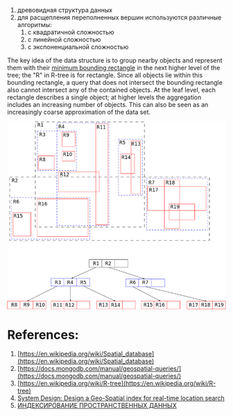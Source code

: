 1. древовидная структура данных
2. для расщепления переполненных вершин используются различные алгоритмы:
	1. с квадратичной сложностью
	2. с линейной сложностью
	3. с экспоненциальной сложностью

The key idea of the data structure is to group nearby objects and represent them with their [minimum bounding rectangle](https://en.wikipedia.org/wiki/Minimum_bounding_rectangle "Minimum bounding rectangle") in the next higher level of the tree; the "R" in R-tree is for rectangle. Since all objects lie within this bounding rectangle, a query that does not intersect the bounding rectangle also cannot intersect any of the contained objects. At the leaf level, each rectangle describes a single object; at higher levels the aggregation includes an increasing number of objects. This can also be seen as an increasingly coarse approximation of the data set.


![Pasted image 20231204223819](../../../../../../_Attachments/Pasted%20image%2020231204223819.png)

# References:

1. [https://en.wikipedia.org/wiki/Spatial_database](https://en.wikipedia.org/wiki/Spatial_database)
2. [https://docs.mongodb.com/manual/geospatial-queries/](https://docs.mongodb.com/manual/geospatial-queries/)
3. [https://en.wikipedia.org/wiki/R-tree](https://en.wikipedia.org/wiki/R-tree)
4. [System Design: Design a Geo-Spatial index for real-time location search](https://kousiknath.medium.com/system-design-design-a-geo-spatial-index-for-real-time-location-search-10968fe62b9c)
5. [ИНДЕКСИРОВАНИЕ ПРОСТРАНСТВЕННЫХ ДАННЫХ](http://www.duskyrobin.com/tpu/2006-04-00037.pdf)